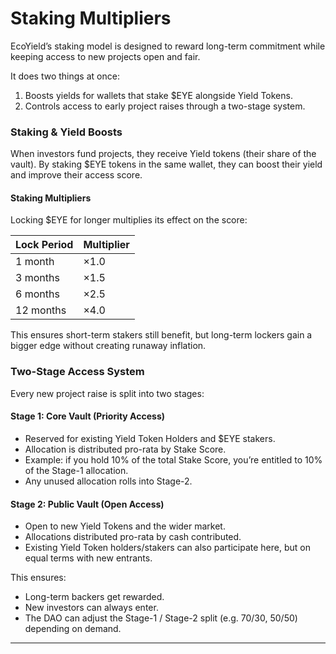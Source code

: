 # Staking Multipliers

EcoYield’s staking model is designed to reward long-term commitment while keeping access to new projects open and fair.

It does two things at once:

1. Boosts yields for wallets that stake $EYE alongside Yield Tokens.
2. Controls access to early project raises through a two-stage system.

### Staking & Yield Boosts

When investors fund projects, they receive Yield tokens (their share of the vault). By staking $EYE tokens in the same wallet, they can boost their yield and improve their access score.

#### Staking Multipliers

Locking $EYE for longer multiplies its effect on the score:

| Lock Period | Multiplier |
| ----------- | ---------- |
| 1 month     | ×1.0       |
| 3 months    | ×1.5       |
| 6 months    | ×2.5       |
| 12 months   | ×4.0       |

This ensures short-term stakers still benefit, but long-term lockers gain a bigger edge without creating runaway inflation.

### Two-Stage Access System

Every new project raise is split into two stages:

#### Stage 1: Core Vault (Priority Access)

* Reserved for existing Yield Token Holders and $EYE stakers.
* Allocation is distributed pro-rata by Stake Score.
* Example: if you hold 10% of the total Stake Score, you’re entitled to 10% of the Stage-1 allocation.
* Any unused allocation rolls into Stage-2.

#### Stage 2: Public Vault (Open Access)

* Open to new Yield Tokens and the wider market.
* Allocations distributed pro-rata by cash contributed.
* Existing Yield Token holders/stakers can also participate here, but on equal terms with new entrants.

This ensures:

* Long-term backers get rewarded.
* New investors can always enter.
* The DAO can adjust the Stage-1 / Stage-2 split (e.g. 70/30, 50/50) depending on demand.

***
